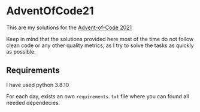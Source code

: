 # AdventOfCode21

This are my solutions for the [Advent-of-Code 2021](https://adventofcode.com/2021)

Keep in mind that the solutions provided here most of the time do not follow clean code or any other quality metrics, as I try to solve the tasks as quickly as possible.

## Requirements

I have used python 3.8.10

For each day, exists an own `requirements.txt` file where you can found all needed dependecies. 
